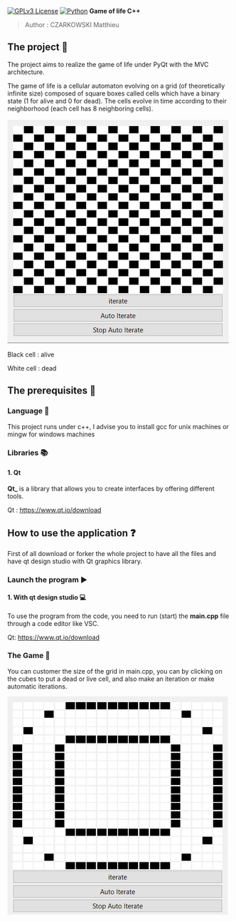 [![GPLv3 License](https://img.shields.io/badge/License-GPL%20v3-yellow.svg)](https://opensource.org/licenses/) [![Python](https://camo.githubusercontent.com/44da37f0f02bf104f0650fa5f2c754ed3f6166066c9210f31bacb9e63d60736e/68747470733a2f2f696d672e736869656c64732e696f2f707970692f707976657273696f6e732f70796261646765732e737667)](https://www.python.org/downloads/)
**Game of life C++**

> Author : CZARKOWSKI Matthieu


## **The project 📢**

The project aims to realize the game of life under PyQt with the MVC architecture.

The game of life is a cellular automaton evolving on a grid (of theoretically infinite size) composed of square boxes called cells which have a binary state (1 for alive and 0 for dead). The cells evolve in time according to their neighborhood (each cell has 8 neighboring cells).

<img src="./img/1.JPG">

Black cell : alive

White cell : dead

## **The prerequisites 📍**

### Language 📙

This project runs under c++, I advise you to install gcc for unix machines or mingw for windows machines

### Libraries 📚

#### 1. Qt 

**Qt_** is a library that allows you to create interfaces by offering different tools.

Qt : https://www.qt.io/download


## **How to use the application ❓**

First of all download or forker the whole project to have all the files and have qt design studio with Qt graphics library.

### Launch the program ▶️

#### 1. With qt design studio 💻

To use the program from the code, you need to run (start) the **main.cpp** file through a code editor like VSC.

Qt: https://www.qt.io/download

### The Game 🎲

You can customer the size of the grid in main.cpp, you can by clicking on the cubes to put a dead or live cell,
and also make an iteration or make automatic iterations.

<img src="./img/2.JPG">

